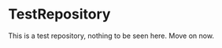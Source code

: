TestRepository
==============

This is a test repository, nothing to be seen here. Move on now.  
 
 
   
     
   
        
                    
               
                  
                
             
        
         
          
     
      
    
  
  
 
 
 

